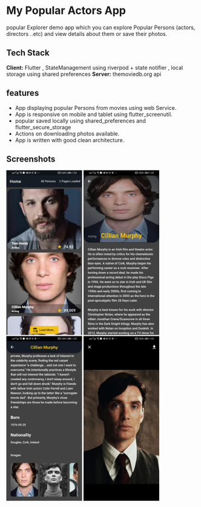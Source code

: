 
# My Popular Actors App

popular Explorer demo app which you can explore Popular Persons (actors, directors ..etc) and view details about them or save their photos.


## Tech Stack

**Client:**  Flutter , StateManagement using riverpod + state notifier , local storage using shared preferences 
**Server:** themoviedb.org api

## features

- App displaying popular Persons from movies using web Service.
- App is responsive on mobile and tablet using flutter_screenutil.
- popular saved locally using shared_preferences and flutter_secure_storage
- Actions on downloading photos available.
- App is written with good clean architecture.



## Screenshots
<span><img src="https://github.com/omarezz332/myPopularActors/raw/master/assets/screenShots/popular_list1.jpeg" width="200" /></span>
<span><img src="https://github.com/omarezz332/myPopularActors/raw/master/assets/screenShots/popular_details.jpeg" width="200" /></span>
<span><img src="https://github.com/omarezz332/myPopularActors/raw/master/assets/screenShots/popular_details2.jpeg" width="200" /></span> 
<span><img src="https://github.com/omarezz332/myPopularActors/raw/master/assets/screenShots/image_download.jpeg" width="200" /></span> 
